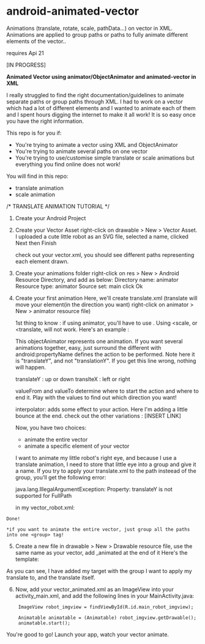 # android-animated-vector
Animations (translate, rotate, scale, pathData...) on vector in XML. Animations are applied to group paths or paths to fully animate different elements of the vector..

<animated-vector/> requires Api 21

[IN PROGRESS]

<b>Animated Vector using animator/ObjectAnimator and animated-vector in XML</b>

I really struggled to find the right documentation/guidelines to animate separate paths or group paths through XML.
I had to work on a vector which had a lot of different elements and I wanted to animate each of them and I spent hours digging the internet to make it all work!
It is so easy once you have the right information.


This repo is for you if:
- You're trying to animate a vector using XML and ObjectAnimator
- You're trying to animate several paths on one vector
- You're trying to use/customise simple translate or scale animations but everything you find online does not work!

You will find in this repo:
- translate animation
- scale animation

/* TRANSLATE ANIMATION TUTORIAL */

1. Create your Android Project

2. Create your Vector Asset
   right-click on drawable > New > Vector Asset. 
   I uploaded a cute little robot as an SVG file, selected a name, clicked Next then Finish
   
   check out your vector.xml, you should see different paths representing each element drawn.

3. Create your animations folder
   right-click on res > New > Android Resource Directory, and add as below:
   Directory name: animator
   Resource type: animator
   Source set: main
   click Ok

4. Create your first animation 
   Here, we'll create translate.xml (translate will move your element(in the direction you want)
   right-click on animator > New > animator resource file)
   
   1st thing to know : if using animator, you'll have to use <objectAnimator>. Using <scale, or <translate, will not work.  Here's an example :
   
    <objectAnimator
        android:duration="1500"
        android:interpolator="@android:anim/bounce_interpolator"
        android:propertyName="translateY"
        android:valueFrom="20"
        android:valueTo="0" />

        
    This objectAnimator represents one animation. If you want several animations together, easy, just surround the different <objectAnimators/> with <set></set>
    android:propertyName defines the action to be performed. Note here it is "translateY", and not "translationY". If you get this line wrong, nothing will happen.
   
    translateY : up or down
    translteX : left or right
    
    valueFrom and valueTo determine where to start the action and where to end it. Play with the values to find out which direction you want!
    
    interpolator: adds some effect to your action. Here I'm adding a little bounce at the end.
    check out the other variations : [INSERT LINK]
    
    Now, you have two choices:
    - animate the entire vector
    - animate a specific element of your vector
    
    I want to animate my little robot's right eye, and because I use a translate animation, I need to store that little eye into a group and give it a name.
    If you try to apply your translate.xml to the path insteead of the group, you'll get the following error:
    
    java.lang.IllegalArgumentException: Property: translateY is not supported for FullPath
    
    in my vector_robot.xml:
    
      <group android:name="eyeGroup">

  <path
      android:pathData="M168.003,81.576a7.5,7.143 0,1 0,15 0a7.5,7.143 0,1 0,-15 0z"
      android:strokeAlpha="1"
      android:strokeLineJoin="round"
      android:strokeWidth="2"
      android:fillColor="#000000"
      android:strokeColor="#00000000"
      android:fillAlpha="1"
      android:strokeLineCap="round"/>

  </group>
    
    Done!
    
    *if you want to animate the entire vector, just group all the paths into one <group> tag!
    
5. Create a new file in drawable > New > Drawable resource file, use the same name as your vector, add _animated at the end of it
   Here's the template:
   
   <?xml version="1.0" encoding="utf-8"?>
   <animated-vector xmlns:android="http://schemas.android.com/apk/res/android"
    android:drawable="@drawable/vector_robot">

    <target
        android:animation="@animator/translate"
        android:name="eyeGroup" />

</animated-vector>

As you can see, I have added my target with the group I want to apply my translate to, and the translate itself.

6. Now, add your vector_animated.xml as an ImageView into your activity_main.xml, and add the following lines in your MainActivity.java:

        ImageView robot_imgview = findViewById(R.id.main_robot_imgview);

        Animatable animatable = (Animatable) robot_imgview.getDrawable();
        animatable.start();
        
        
You're good to go!
Launch your app, watch your vector animate.
